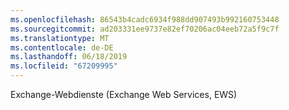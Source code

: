 ```yaml
---
ms.openlocfilehash: 86543b4cadc6934f988dd907493b992160753448
ms.sourcegitcommit: ad203331ee9737e82ef70206ac04eeb72a5f9c7f
ms.translationtype: MT
ms.contentlocale: de-DE
ms.lasthandoff: 06/18/2019
ms.locfileid: "67209995"
---
```

Exchange-Webdienste (Exchange Web Services, EWS)